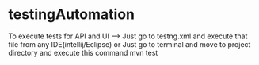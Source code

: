 # testingAutomation

To execute tests for API and UI --> Just go to testng.xml and execute that file from any IDE(intellij/Eclipse)
or
Just go to terminal and move to project directory and execute this command mvn test


